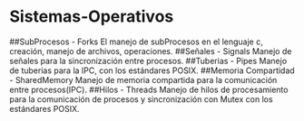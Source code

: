 # Sistemas-Operativos
##SubProcesos - Forks 
El manejo de subProcesos en el lenguaje c, creación, manejo de archivos, operaciones.
##Señales - Signals
Manejo de señales para la sincronización entre procesos.
##Tuberias - Pipes
Manejo de tuberias para la IPC, con los estándares POSIX.
##Memoria Compartidad - SharedMemory
Manejo de memoria compartida para la comunicación entre procesos(IPC). 
##Hilos - Threads
Manejo de hilos de procesamiento para la comunicación de procesos y sincronización con
Mutex con los estándares POSIX.
